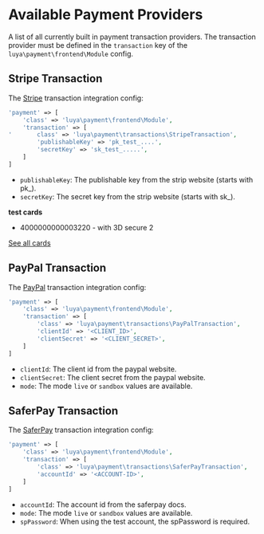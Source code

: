 # Available Payment Providers

A list of all currently built in payment transaction providers. The transaction provider must be defined in the `transaction` key of the `luya\payment\frontend\Module` config.

## Stripe Transaction

The [Stripe](https://stripe.com) transaction integration config:

```php
'payment' => [
    'class' => 'luya\payment\frontend\Module',
    'transaction' => [
'       class' => 'luya\payment\transactions\StripeTransaction',
        'publishableKey' => 'pk_test_....',
        'secretKey' => 'sk_test_.....',
    ]
]
```

+ `publishableKey`: The publishable key from the strip website (starts with pk_).
+ `secretKey`: The secret key from the strip website (starts with sk_).

**test cards**

+ 4000000000003220 - with 3D secure 2

[See all cards](https://stripe.com/docs/testing#regulatory-cards)

## PayPal Transaction

The [PayPal](https://paypal.com) transaction integration config:

```php
'payment' => [
    'class' => 'luya\payment\frontend\Module',
    'transaction' => [
        'class' => 'luya\payment\transactions\PayPalTransaction',
        'clientId' => '<CLIENT_ID>',
        'clientSecret' => '<CLIENT_SECRET>',
    ]
]
```

+ `clientId`: The client id from the paypal website.
+ `clientSecret`: The client secret from the paypal website.
+ `mode`: The mode `live` or `sandbox` values are available.

## SaferPay Transaction

The [SaferPay](https://saferpay.com) transaction integration config:

```php
'payment' => [
    'class' => 'luya\payment\frontend\Module',
    'transaction' => [
        'class' => 'luya\payment\transactions\SaferPayTransaction',
        'accountId' => '<ACCOUNT-ID>',
    ]
]
```

+ `accountId`: The account id from the saferpay docs.
+ `mode`: The mode `live` or `sandbox` values are available.
+ `spPassword`: When using the test account, the spPassword is required.
